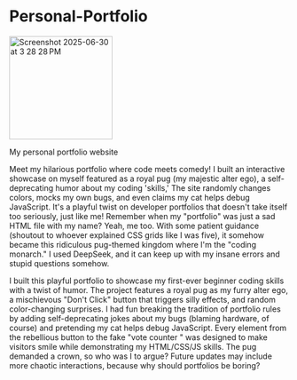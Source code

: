 # Personal-Portfolio


<img width="186" alt="Screenshot 2025-06-30 at 3 28 28 PM" src="https://github.com/user-attachments/assets/c312bcec-4086-43d7-acfc-0e80bff266b7" />


My personal portfolio website

Meet my hilarious portfolio where code meets comedy! I built an interactive showcase on myself featured as a royal pug (my majestic alter ego), a self-deprecating humor about my coding 'skills,' The site randomly changes colors, mocks my own bugs, and even claims my cat helps debug JavaScript. It's a playful twist on developer portfolios that doesn't take itself too seriously, just like me! Remember when my "portfolio" was just a sad HTML file with my name? Yeah, me too. With some patient guidance (shoutout to whoever explained CSS grids like I was five), it somehow became this ridiculous pug-themed kingdom where I'm the "coding monarch." I used DeepSeek, and it can keep up with my insane errors and stupid questions somehow.

I built this playful portfolio to showcase my first-ever beginner coding skills with a twist of humor. The project features a royal pug as my furry alter ego, a mischievous "Don't Click" button that triggers silly effects, and random color-changing surprises. I had fun breaking the tradition of portfolio rules by adding self-deprecating jokes about my bugs (blaming hardware, of  course) and pretending my cat helps debug JavaScript. Every element from the rebellious button to the fake "vote counter " was designed to make visitors smile while demonstrating my HTML/CSS/JS skills. The pug demanded a crown, so who was I to argue? Future updates may include more chaotic interactions, because why should portfolios be boring?
